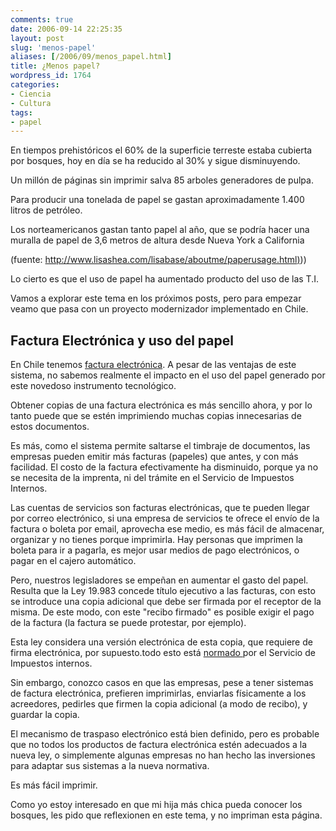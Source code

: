 ```yaml
---
comments: true
date: 2006-09-14 22:25:35
layout: post
slug: 'menos-papel'
aliases: [/2006/09/menos_papel.html]
title: ¿Menos papel?
wordpress_id: 1764
categories:
- Ciencia
- Cultura
tags:
- papel
---
```


En tiempos prehistóricos el 60% de la superficie terreste estaba cubierta por bosques, hoy en día se ha reducido al 30% y sigue disminuyendo.

Un millón de páginas sin imprimir salva 85 arboles generadores de pulpa.

Para producir una tonelada de papel se gastan aproximadamente 1.400 litros de petróleo.

Los norteamericanos gastan tanto papel al año, que se podría hacer una muralla de papel de 3,6 metros de altura desde Nueva York a California

(fuente: [http://www.lisashea.com/lisabase/aboutme/paperusage.html)](http://replay.web.archive.org/20071029152912/http://www.lisashea.com/lisabase/aboutme/paperusage.html)))

Lo cierto es que el uso de papel ha aumentado producto del uso de las T.I.

Vamos a explorar este tema en los próximos posts, pero para empezar veamo que pasa con un proyecto modernizador implementado en Chile.









## Factura Electrónica y uso del papel


En Chile tenemos [factura electrónica](http://replay.web.archive.org/20071029152912/http://www.sii.cl/factura_electronica/intro/introduccion.htm). A pesar de las ventajas de este sistema, no sabemos realmente el impacto en el uso del papel generado por este novedoso instrumento tecnológico.

Obtener copias de una factura electrónica es más sencillo ahora, y por lo tanto puede que se estén imprimiendo muchas copias innecesarias de estos documentos.

Es más, como el sistema permite saltarse el timbraje de documentos, las empresas pueden emitir más facturas (papeles) que antes, y con más facilidad. El costo de la factura efectivamente ha disminuido, porque ya no se necesita de la imprenta, ni del trámite en el Servicio de Impuestos Internos.

Las cuentas de servicios son facturas electrónicas, que te pueden llegar por correo electrónico, si una empresa de servicios te ofrece el envío de la factura o boleta por email, aprovecha ese medio, es más fácil de almacenar, organizar y no tienes porque imprimirla. Hay personas que imprimen la boleta para ir a pagarla, es mejor usar medios de pago electrónicos, o pagar en el cajero automático.

Pero, nuestros legisladores se empeñan en aumentar el gasto del papel. Resulta que la Ley 19.983 concede título ejecutivo a las facturas, con esto se introduce una copia adicional que debe ser firmada por el receptor de la misma. De este modo, con este "recibo firmado" es posible exigir el pago de la factura (la factura se puede protestar, por ejemplo).

Esta ley considera una versión electrónica de esta copia, que requiere de firma electrónica, por supuesto.todo esto está [normado ](http://replay.web.archive.org/20071029152912/http://www.sii.cl/documentos/circulares/2005/circu23.htm)por el Servicio de Impuestos internos.

Sin embargo, conozco casos en que las empresas, pese a tener sistemas de factura electrónica, prefieren imprimirlas, enviarlas físicamente a los acreedores, pedirles que firmen la copia adicional (a modo de recibo), y guardar la copia.

El mecanismo de traspaso electrónico está bien definido, pero es probable que no todos los productos de factura electrónica estén adecuados a la nueva ley, o simplemente algunas empresas no han hecho las inversiones para adaptar sus sistemas a la nueva normativa.

Es más fácil imprimir.

Como yo estoy interesado en que mi hija más chica pueda conocer los bosques, les pido que reflexionen en este tema, y no impriman esta página.





